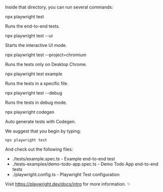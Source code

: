 Inside that directory, you can run several commands:

npx playwright test

Runs the end-to-end tests.

npx playwright test --ui

Starts the interactive UI mode.

npx playwright test --project=chromium

Runs the tests only on Desktop Chrome.

npx playwright test example

Runs the tests in a specific file.

npx playwright test --debug

Runs the tests in debug mode.

npx playwright codegen

Auto generate tests with Codegen.

We suggest that you begin by typing:

    npx playwright test

And check out the following files:

-   ./tests/example.spec.ts - Example end-to-end test
-   ./tests-examples/demo-todo-app.spec.ts - Demo Todo App end-to-end tests
-   ./playwright.config.ts - Playwright Test configuration

Visit https://playwright.dev/docs/intro for more information. ✨
